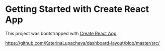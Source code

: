 # Getting Started with Create React App

This project was bootstrapped with [Create React App](https://github.com/facebook/create-react-app).

https://github.com/KaterinaLupacheva/dashboard-layout/blob/master/src/
